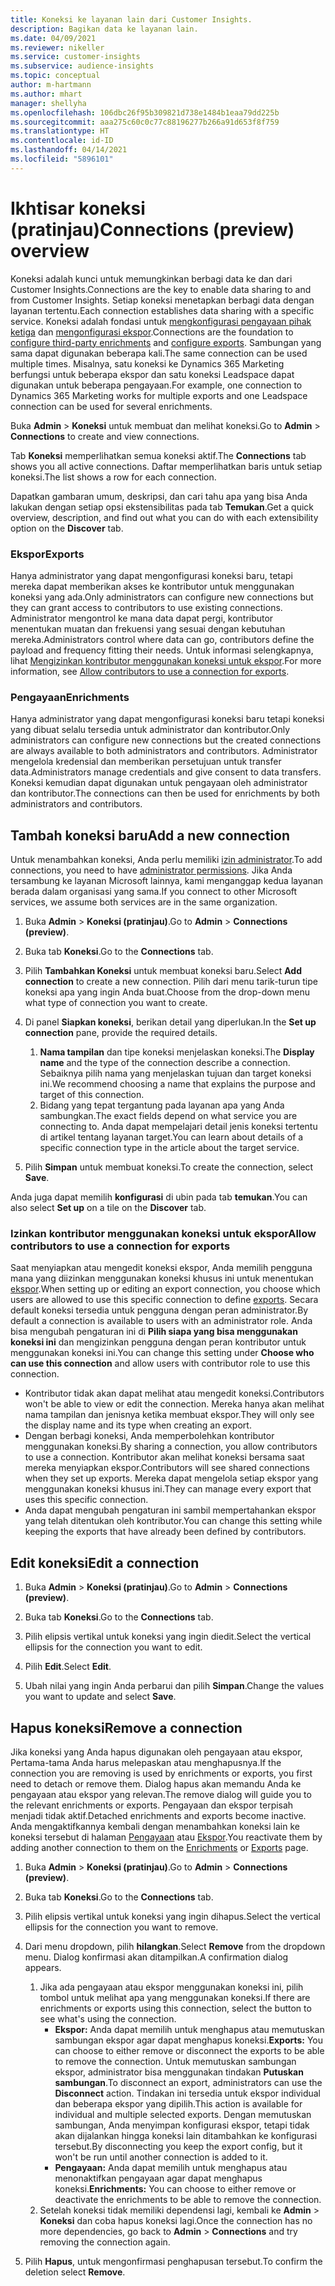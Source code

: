 ```yaml
---
title: Koneksi ke layanan lain dari Customer Insights.
description: Bagikan data ke layanan lain.
ms.date: 04/09/2021
ms.reviewer: nikeller
ms.service: customer-insights
ms.subservice: audience-insights
ms.topic: conceptual
author: m-hartmann
ms.author: mhart
manager: shellyha
ms.openlocfilehash: 106dbc26f95b309821d738e1484b1eaa79dd225b
ms.sourcegitcommit: aaa275c60c0c77c88196277b266a91d653f8f759
ms.translationtype: HT
ms.contentlocale: id-ID
ms.lasthandoff: 04/14/2021
ms.locfileid: "5896101"
---
```

# <a name="connections-preview-overview"></a><span data-ttu-id="46a5f-103">Ikhtisar koneksi (pratinjau)</span><span class="sxs-lookup"><span data-stu-id="46a5f-103">Connections (preview) overview</span></span>

<span data-ttu-id="46a5f-104">Koneksi adalah kunci untuk memungkinkan berbagi data ke dan dari Customer Insights.</span><span class="sxs-lookup"><span data-stu-id="46a5f-104">Connections are the key to enable data sharing to and from Customer Insights.</span></span> <span data-ttu-id="46a5f-105">Setiap koneksi menetapkan berbagi data dengan layanan tertentu.</span><span class="sxs-lookup"><span data-stu-id="46a5f-105">Each connection establishes data sharing with a specific service.</span></span> <span data-ttu-id="46a5f-106">Koneksi adalah fondasi untuk [mengkonfigurasi pengayaan pihak ketiga](enrichment-hub.md) dan [mengonfigurasi ekspor](export-destinations.md).</span><span class="sxs-lookup"><span data-stu-id="46a5f-106">Connections are the foundation to [configure third-party enrichments](enrichment-hub.md) and [configure exports](export-destinations.md).</span></span> <span data-ttu-id="46a5f-107">Sambungan yang sama dapat digunakan beberapa kali.</span><span class="sxs-lookup"><span data-stu-id="46a5f-107">The same connection can be used multiple times.</span></span> <span data-ttu-id="46a5f-108">Misalnya, satu koneksi ke Dynamics 365 Marketing berfungsi untuk beberapa ekspor dan satu koneksi Leadspace dapat digunakan untuk beberapa pengayaan.</span><span class="sxs-lookup"><span data-stu-id="46a5f-108">For example, one connection to Dynamics 365 Marketing works for multiple exports and one Leadspace connection can be used for several enrichments.</span></span>

<span data-ttu-id="46a5f-109">Buka **Admin** > **Koneksi** untuk membuat dan melihat koneksi.</span><span class="sxs-lookup"><span data-stu-id="46a5f-109">Go to **Admin** > **Connections** to create and view connections.</span></span>

<span data-ttu-id="46a5f-110">Tab **Koneksi** memperlihatkan semua koneksi aktif.</span><span class="sxs-lookup"><span data-stu-id="46a5f-110">The **Connections** tab shows you all active connections.</span></span> <span data-ttu-id="46a5f-111">Daftar memperlihatkan baris untuk setiap koneksi.</span><span class="sxs-lookup"><span data-stu-id="46a5f-111">The list shows a row for each connection.</span></span> 

<span data-ttu-id="46a5f-112">Dapatkan gambaran umum, deskripsi, dan cari tahu apa yang bisa Anda lakukan dengan setiap opsi ekstensibilitas pada tab **Temukan**.</span><span class="sxs-lookup"><span data-stu-id="46a5f-112">Get a quick overview, description, and find out what you can do with each extensibility option on the **Discover** tab.</span></span>

### <a name="exports"></a><span data-ttu-id="46a5f-113">Ekspor</span><span class="sxs-lookup"><span data-stu-id="46a5f-113">Exports</span></span>

<span data-ttu-id="46a5f-114">Hanya administrator yang dapat mengonfigurasi koneksi baru, tetapi mereka dapat memberikan akses ke kontributor untuk menggunakan koneksi yang ada.</span><span class="sxs-lookup"><span data-stu-id="46a5f-114">Only administrators can configure new connections but they can grant access to contributors to use existing connections.</span></span> <span data-ttu-id="46a5f-115">Administrator mengontrol ke mana data dapat pergi, kontributor menentukan muatan dan frekuensi yang sesuai dengan kebutuhan mereka.</span><span class="sxs-lookup"><span data-stu-id="46a5f-115">Administrators control where data can go, contributors define the payload and frequency fitting their needs.</span></span> <span data-ttu-id="46a5f-116">Untuk informasi selengkapnya, lihat [Mengizinkan kontributor menggunakan koneksi untuk ekspor](#allow-contributors-to-use-a-connection-for-exports).</span><span class="sxs-lookup"><span data-stu-id="46a5f-116">For more information, see [Allow contributors to use a connection for exports](#allow-contributors-to-use-a-connection-for-exports).</span></span>

### <a name="enrichments"></a><span data-ttu-id="46a5f-117">Pengayaan</span><span class="sxs-lookup"><span data-stu-id="46a5f-117">Enrichments</span></span>

<span data-ttu-id="46a5f-118">Hanya administrator yang dapat mengonfigurasi koneksi baru tetapi koneksi yang dibuat selalu tersedia untuk administrator dan kontributor.</span><span class="sxs-lookup"><span data-stu-id="46a5f-118">Only administrators can configure new connections but the created connections are always available to both administrators and contributors.</span></span> <span data-ttu-id="46a5f-119">Administrator mengelola kredensial dan memberikan persetujuan untuk transfer data.</span><span class="sxs-lookup"><span data-stu-id="46a5f-119">Administrators manage credentials and give consent to data transfers.</span></span> <span data-ttu-id="46a5f-120">Koneksi kemudian dapat digunakan untuk pengayaan oleh administrator dan kontributor.</span><span class="sxs-lookup"><span data-stu-id="46a5f-120">The connections can then be used for enrichments by both administrators and contributors.</span></span>

## <a name="add-a-new-connection"></a><span data-ttu-id="46a5f-121">Tambah koneksi baru</span><span class="sxs-lookup"><span data-stu-id="46a5f-121">Add a new connection</span></span>

<span data-ttu-id="46a5f-122">Untuk menambahkan koneksi, Anda perlu memiliki [izin administrator](permissions.md).</span><span class="sxs-lookup"><span data-stu-id="46a5f-122">To add connections, you need to have [administrator permissions](permissions.md).</span></span> <span data-ttu-id="46a5f-123">Jika Anda tersambung ke layanan Microsoft lainnya, kami menganggap kedua layanan berada dalam organisasi yang sama.</span><span class="sxs-lookup"><span data-stu-id="46a5f-123">If you connect to other Microsoft services, we assume both services are in the same organization.</span></span>

1. <span data-ttu-id="46a5f-124">Buka **Admin** > **Koneksi (pratinjau)**.</span><span class="sxs-lookup"><span data-stu-id="46a5f-124">Go to **Admin** > **Connections (preview)**.</span></span>

1. <span data-ttu-id="46a5f-125">Buka tab **Koneksi**.</span><span class="sxs-lookup"><span data-stu-id="46a5f-125">Go to the **Connections** tab.</span></span>

1. <span data-ttu-id="46a5f-126">Pilih **Tambahkan Koneksi** untuk membuat koneksi baru.</span><span class="sxs-lookup"><span data-stu-id="46a5f-126">Select **Add connection** to create a new connection.</span></span> <span data-ttu-id="46a5f-127">Pilih dari menu tarik-turun tipe koneksi apa yang ingin Anda buat.</span><span class="sxs-lookup"><span data-stu-id="46a5f-127">Choose from the drop-down menu what type of connection you want to create.</span></span>

1. <span data-ttu-id="46a5f-128">Di panel **Siapkan koneksi**, berikan detail yang diperlukan.</span><span class="sxs-lookup"><span data-stu-id="46a5f-128">In the **Set up connection** pane, provide the required details.</span></span> 
   1. <span data-ttu-id="46a5f-129">**Nama tampilan** dan tipe koneksi menjelaskan koneksi.</span><span class="sxs-lookup"><span data-stu-id="46a5f-129">The **Display name** and the type of the connection describe a connection.</span></span> <span data-ttu-id="46a5f-130">Sebaiknya pilih nama yang menjelaskan tujuan dan target koneksi ini.</span><span class="sxs-lookup"><span data-stu-id="46a5f-130">We recommend choosing a name that explains the purpose and target of this connection.</span></span>
   1. <span data-ttu-id="46a5f-131">Bidang yang tepat tergantung pada layanan apa yang Anda sambungkan.</span><span class="sxs-lookup"><span data-stu-id="46a5f-131">The exact fields depend on what service you are connecting to.</span></span> <span data-ttu-id="46a5f-132">Anda dapat mempelajari detail jenis koneksi tertentu di artikel tentang layanan target.</span><span class="sxs-lookup"><span data-stu-id="46a5f-132">You can learn about details of a specific connection type in the article about the target service.</span></span>

1. <span data-ttu-id="46a5f-133">Pilih **Simpan** untuk membuat koneksi.</span><span class="sxs-lookup"><span data-stu-id="46a5f-133">To create the connection, select **Save**.</span></span>

<span data-ttu-id="46a5f-134">Anda juga dapat memilih **konfigurasi** di ubin pada tab **temukan**.</span><span class="sxs-lookup"><span data-stu-id="46a5f-134">You can also select **Set up** on a tile on the **Discover** tab.</span></span>

### <a name="allow-contributors-to-use-a-connection-for-exports"></a><span data-ttu-id="46a5f-135">Izinkan kontributor menggunakan koneksi untuk ekspor</span><span class="sxs-lookup"><span data-stu-id="46a5f-135">Allow contributors to use a connection for exports</span></span>

<span data-ttu-id="46a5f-136">Saat menyiapkan atau mengedit koneksi ekspor, Anda memilih pengguna mana yang diizinkan menggunakan koneksi khusus ini untuk menentukan [ekspor](export-destinations.md).</span><span class="sxs-lookup"><span data-stu-id="46a5f-136">When setting up or editing an export connection, you choose which users are allowed to use this specific connection to define [exports](export-destinations.md).</span></span> <span data-ttu-id="46a5f-137">Secara default koneksi tersedia untuk pengguna dengan peran administrator.</span><span class="sxs-lookup"><span data-stu-id="46a5f-137">By default a connection is available to users with an administrator role.</span></span> <span data-ttu-id="46a5f-138">Anda bisa mengubah pengaturan ini di **Pilih siapa yang bisa menggunakan koneksi ini** dan mengizinkan pengguna dengan peran kontributor untuk menggunakan koneksi ini.</span><span class="sxs-lookup"><span data-stu-id="46a5f-138">You can change this setting under **Choose who can use this connection** and allow users with contributor role to use this connection.</span></span>

- <span data-ttu-id="46a5f-139">Kontributor tidak akan dapat melihat atau mengedit koneksi.</span><span class="sxs-lookup"><span data-stu-id="46a5f-139">Contributors won't be able to view or edit the connection.</span></span> <span data-ttu-id="46a5f-140">Mereka hanya akan melihat nama tampilan dan jenisnya ketika membuat ekspor.</span><span class="sxs-lookup"><span data-stu-id="46a5f-140">They will only see the display name and its type when creating an export.</span></span>
- <span data-ttu-id="46a5f-141">Dengan berbagi koneksi, Anda memperbolehkan kontributor menggunakan koneksi.</span><span class="sxs-lookup"><span data-stu-id="46a5f-141">By sharing a connection, you allow contributors to use a connection.</span></span> <span data-ttu-id="46a5f-142">Kontributor akan melihat koneksi bersama saat mereka menyiapkan ekspor.</span><span class="sxs-lookup"><span data-stu-id="46a5f-142">Contributors will see shared connections when they set up exports.</span></span> <span data-ttu-id="46a5f-143">Mereka dapat mengelola setiap ekspor yang menggunakan koneksi khusus ini.</span><span class="sxs-lookup"><span data-stu-id="46a5f-143">They can manage every export that uses this specific connection.</span></span>
- <span data-ttu-id="46a5f-144">Anda dapat mengubah pengaturan ini sambil mempertahankan ekspor yang telah ditentukan oleh kontributor.</span><span class="sxs-lookup"><span data-stu-id="46a5f-144">You can change this setting while keeping the exports that have already been defined by contributors.</span></span>

## <a name="edit-a-connection"></a><span data-ttu-id="46a5f-145">Edit koneksi</span><span class="sxs-lookup"><span data-stu-id="46a5f-145">Edit a connection</span></span>

1. <span data-ttu-id="46a5f-146">Buka **Admin** > **Koneksi (pratinjau)**.</span><span class="sxs-lookup"><span data-stu-id="46a5f-146">Go to **Admin** > **Connections (preview)**.</span></span>

1. <span data-ttu-id="46a5f-147">Buka tab **Koneksi**.</span><span class="sxs-lookup"><span data-stu-id="46a5f-147">Go to the **Connections** tab.</span></span>

1. <span data-ttu-id="46a5f-148">Pilih elipsis vertikal untuk koneksi yang ingin diedit.</span><span class="sxs-lookup"><span data-stu-id="46a5f-148">Select the vertical ellipsis for the connection you want to edit.</span></span>

1. <span data-ttu-id="46a5f-149">Pilih **Edit**.</span><span class="sxs-lookup"><span data-stu-id="46a5f-149">Select **Edit**.</span></span>

1. <span data-ttu-id="46a5f-150">Ubah nilai yang ingin Anda perbarui dan pilih **Simpan**.</span><span class="sxs-lookup"><span data-stu-id="46a5f-150">Change the values you want to update and select **Save**.</span></span>

## <a name="remove-a-connection"></a><span data-ttu-id="46a5f-151">Hapus koneksi</span><span class="sxs-lookup"><span data-stu-id="46a5f-151">Remove a connection</span></span>

<span data-ttu-id="46a5f-152">Jika koneksi yang Anda hapus digunakan oleh pengayaan atau ekspor, Pertama-tama Anda harus melepaskan atau menghapusnya.</span><span class="sxs-lookup"><span data-stu-id="46a5f-152">If the connection you are removing is used by enrichments or exports, you first need to detach or remove them.</span></span> <span data-ttu-id="46a5f-153">Dialog hapus akan memandu Anda ke pengayaan atau ekspor yang relevan.</span><span class="sxs-lookup"><span data-stu-id="46a5f-153">The remove dialog will guide you to the relevant enrichments or exports.</span></span> <span data-ttu-id="46a5f-154">Pengayaan dan ekspor terpisah menjadi tidak aktif.</span><span class="sxs-lookup"><span data-stu-id="46a5f-154">Detached enrichments and exports become inactive.</span></span> <span data-ttu-id="46a5f-155">Anda mengaktifkannya kembali dengan menambahkan koneksi lain ke koneksi tersebut di halaman [Pengayaan](enrichment-hub.md) atau [Ekspor](export-destinations.md).</span><span class="sxs-lookup"><span data-stu-id="46a5f-155">You reactivate them by adding another connection to them on the [Enrichments](enrichment-hub.md) or [Exports](export-destinations.md) page.</span></span>

1. <span data-ttu-id="46a5f-156">Buka **Admin** > **Koneksi (pratinjau)**.</span><span class="sxs-lookup"><span data-stu-id="46a5f-156">Go to **Admin** > **Connections (preview)**.</span></span>

1. <span data-ttu-id="46a5f-157">Buka tab **Koneksi**.</span><span class="sxs-lookup"><span data-stu-id="46a5f-157">Go to the **Connections** tab.</span></span>

1. <span data-ttu-id="46a5f-158">Pilih elipsis vertikal untuk koneksi yang ingin dihapus.</span><span class="sxs-lookup"><span data-stu-id="46a5f-158">Select the vertical ellipsis for the connection you want to remove.</span></span>

1. <span data-ttu-id="46a5f-159">Dari menu dropdown, pilih **hilangkan**.</span><span class="sxs-lookup"><span data-stu-id="46a5f-159">Select **Remove** from the dropdown menu.</span></span> <span data-ttu-id="46a5f-160">Dialog konfirmasi akan ditampilkan.</span><span class="sxs-lookup"><span data-stu-id="46a5f-160">A confirmation dialog appears.</span></span>

   1. <span data-ttu-id="46a5f-161">Jika ada pengayaan atau ekspor menggunakan koneksi ini, pilih tombol untuk melihat apa yang menggunakan koneksi.</span><span class="sxs-lookup"><span data-stu-id="46a5f-161">If there are enrichments or exports using this connection, select the button to see what's using the connection.</span></span>
      - <span data-ttu-id="46a5f-162">**Ekspor:** Anda dapat memilih untuk menghapus atau memutuskan sambungan ekspor agar dapat menghapus koneksi.</span><span class="sxs-lookup"><span data-stu-id="46a5f-162">**Exports:** You can choose to either remove or disconnect the exports to be able to remove the connection.</span></span> <span data-ttu-id="46a5f-163">Untuk memutuskan sambungan ekspor, administrator bisa menggunakan tindakan **Putuskan sambungan**.</span><span class="sxs-lookup"><span data-stu-id="46a5f-163">To disconnect an export, administrators can use the **Disconnect** action.</span></span> <span data-ttu-id="46a5f-164">Tindakan ini tersedia untuk ekspor individual dan beberapa ekspor yang dipilih.</span><span class="sxs-lookup"><span data-stu-id="46a5f-164">This action is available for individual and multiple selected exports.</span></span> <span data-ttu-id="46a5f-165">Dengan memutuskan sambungan, Anda menyimpan konfigurasi ekspor, tetapi tidak akan dijalankan hingga koneksi lain ditambahkan ke konfigurasi tersebut.</span><span class="sxs-lookup"><span data-stu-id="46a5f-165">By disconnecting you keep the export config, but it won't be run until another connection is added to it.</span></span>
      - <span data-ttu-id="46a5f-166">**Pengayaan:** Anda dapat memilih untuk menghapus atau menonaktifkan pengayaan agar dapat menghapus koneksi.</span><span class="sxs-lookup"><span data-stu-id="46a5f-166">**Enrichments:** You can choose to either remove or deactivate the enrichments to be able to remove the connection.</span></span> 
   1. <span data-ttu-id="46a5f-167">Setelah koneksi tidak memiliki dependensi lagi, kembali ke **Admin** > **Koneksi** dan coba hapus koneksi lagi.</span><span class="sxs-lookup"><span data-stu-id="46a5f-167">Once the connection has no more dependencies, go back to **Admin** > **Connections** and try removing the connection again.</span></span>

1. <span data-ttu-id="46a5f-168">Pilih **Hapus**, untuk mengonfirmasi penghapusan tersebut.</span><span class="sxs-lookup"><span data-stu-id="46a5f-168">To confirm the deletion select **Remove**.</span></span>

